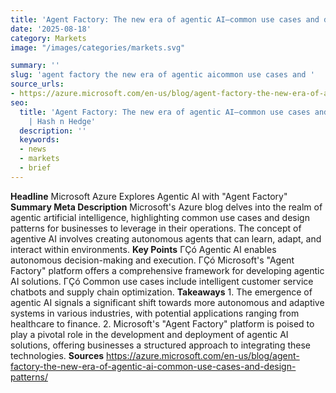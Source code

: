 ```yaml
---
title: 'Agent Factory: The new era of agentic AI—common use cases and design patterns'
date: '2025-08-18'
category: Marketsimage: "/images/categories/markets.svg"

summary: ''
slug: 'agent factory the new era of agentic aicommon use cases and '
source_urls:
- https://azure.microsoft.com/en-us/blog/agent-factory-the-new-era-of-agentic-ai-common-use-cases-and-design-patterns/
seo:
  title: 'Agent Factory: The new era of agentic AI—common use cases and design patterns
    | Hash n Hedge'
  description: ''
  keywords:
  - news
  - markets
  - brief
---
```


**Headline** Microsoft Azure Explores Agentic AI with "Agent Factory"  **Summary Meta Description** Microsoft's Azure blog delves into the realm of agentic artificial intelligence, highlighting common use cases and design patterns for businesses to leverage in their operations. The concept of agentive AI involves creating autonomous agents that can learn, adapt, and interact within environments.  **Key Points**  ΓÇó Agentic AI enables autonomous decision-making and execution. ΓÇó Microsoft's "Agent Factory" platform offers a comprehensive framework for developing agentic AI solutions. ΓÇó Common use cases include intelligent customer service chatbots and supply chain optimization.  **Takeaways**  1. The emergence of agentic AI signals a significant shift towards more autonomous and adaptive systems in various industries, with potential applications ranging from healthcare to finance. 2. Microsoft's "Agent Factory" platform is poised to play a pivotal role in the development and deployment of agentic AI solutions, offering businesses a structured approach to integrating these technologies.  **Sources** https://azure.microsoft.com/en-us/blog/agent-factory-the-new-era-of-agentic-ai-common-use-cases-and-design-patterns/ 
